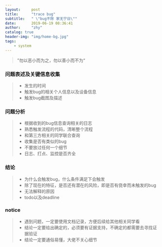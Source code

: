 ```yaml
---
layout:     post
title:      "trace bug"
subtitle:   " \"bug不除 家无宁日\""
date:       2019-06-19 08:36:41
author:     "zhy"
catalog: true
header-img: "img/home-bg.jpg"
tags:
    - system
---
```

> ”勿以恶小而为之，勿以善小而不为“

### 问题表述及关键信息收集
>* 发生的时间
>* 触发bug的相关个人信息以及设备信息
>* 触发bug截图及描述

### 问题分析
>* 根据收到的bug信息查询相关的日志
>* 熟悉触发流程的代码，清晰整个流程
>* 和第三方相关的同学联合查询
>* 收集是否有类似的bug
>* 不要放过任何一个细节
>* 日志、打点、监控是否齐全

### 结论
>* 为什么会触发bug，什么条件满足下会触发
>* 除了现在的特征，是否还有潜在的风险，即是否有侥幸而未触发的bug
>* 无法解释的原因
>* todo以及deadline

### notice
>* 遇到问题，一定要使用文档记录，方便后续给其他相关同学看
>* 结论一定要给出确定的，必须要有证据支持，不确定的都需要去寻找证据验证
>* 结论一定要通俗易懂，大佬不关心细节
